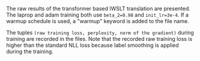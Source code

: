 The raw results of the transformer based IWSLT translation are presented. The laprop and adam training both use ```beta_2=0.98```
and ```init_lr=3e-4```. If a warmup schedule is used, a "warmup" keyword is added to the file name.

The tuples ```(raw training loss, perplexity, norm of the gradient)``` during training are recorded in the files. Note that the recorded raw 
training loss is higher than the standard NLL loss because label smoothing is applied during the training.
